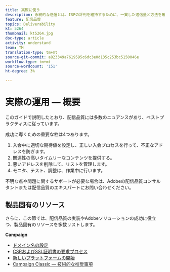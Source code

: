 ```yaml
---
title: 実際に使う
description: 永続的な送信とは、ISPの評判を維持するために、一貫した送信量と方法を確立するプロセスです。
feature: 配信品質
topics: Deliverability
kt: 5264
thumbnail: kt5264.jpg
doc-type: article
activity: understand
team: TM
translation-type: tm+mt
source-git-commit: a823349a7619595c6dc3e0d135c253bc5150046e
workflow-type: tm+mt
source-wordcount: '151'
ht-degree: 3%

---
```



# 実際の運用 — 概要

このガイドで説明したとおり、配信品質には多数のニュアンスがあり、ベストプラクティスに従っています。

成功に導くための重要な柱は4つあります。

1. 入会中に適切な期待値を設定し、正しい入会プロセスを行って、不正なアドレスを防ぎます。
2. 関連性の高いタイムリーなコンテンツを提供する。
3. 悪いアドレスを削除して、リストを管理します。
4. モニタ、テスト、調整は、作業中に行います。

不明な点や問題に関するサポートが必要な場合は、Adobeの配信品質コンサルタントまたは配信品質のエキスパートにお問い合わせください。

## 製品固有のリソース

さらに、この節では、配信品質の実装やAdobeソリューションの成功に役立つ、製品固有のリソースを多数リストします。

**Campaign**

* [ドメイン名の設定](/help/putting-it-in-practice/ac-domain-name-setup.md)
* [CSRおよびSSL証明書の要求プロセス](/help/putting-it-in-practice/ac-ssl-certificate-request.md)
* [新しいプラットフォームの開始](/help/putting-it-in-practice/ac-starting-new-platform.md)
* [Campaign Classic — 技術的な推奨事項](/help/putting-it-in-practice/acc-technical-recommendations.md)
